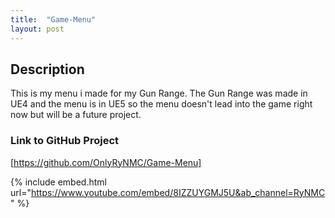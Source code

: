 ```yaml
---
title:  "Game-Menu"
layout: post
---
```


## Description

This is my menu i made for my Gun Range. The Gun Range was made in UE4 and the menu is in UE5 so the menu doesn't lead into the game right now but will be a future project.

### Link to GitHub Project
[https://github.com/OnlyRyNMC/Game-Menu]

{% include embed.html url="https://www.youtube.com/embed/8IZZUYGMJ5U&ab_channel=RyNMC" %}

